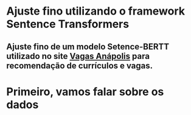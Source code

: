 # Ajuste fino  utilizando o framework Sentence Transformers
Ajuste fino de um modelo Setence-BERTT utilizado no site [Vagas Anápolis](https://vagas.bcc.ifg.edu.br/) para recomendação de currículos e vagas.
---
# Primeiro, vamos falar sobre os dados

